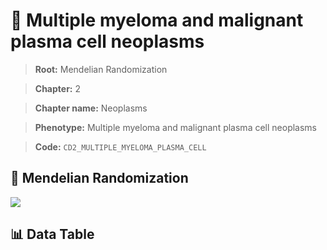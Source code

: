 # 🧪 Multiple myeloma and malignant plasma cell neoplasms

> **Root:** Mendelian Randomization

> **Chapter:** 2  

> **Chapter name:** Neoplasms

> **Phenotype:** Multiple myeloma and malignant plasma cell neoplasms  

> **Code:** `CD2_MULTIPLE_MYELOMA_PLASMA_CELL`

## 🧬 Mendelian Randomization  

<img src="/MR/Figures/Forward/CD2_MULTIPLE_MYELOMA_PLASMA_CELL.png"/>

## 📊 Data Table

<CsvTableMRF src="/MR_Data/Forward/CD2_MULTIPLE_MYELOMA_PLASMA_CELL.csv"/>
